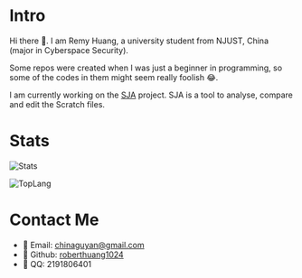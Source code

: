 # Intro 

Hi there 👋. I am Remy Huang, a university student from NJUST, China (major in Cyberspace Security).

Some repos were created when I was just a beginner in programming, so some of the codes in them might seem really foolish 😂.

I am currently working on the [SJA](https://github.com/roberthuang1024/sja-v3) project. SJA is a tool to analyse, compare and edit the Scratch files.

# Stats
![Stats](https://github-readme-stats.vercel.app/api?username=remyhuang03&show_icons=true&count_private=true)

![TopLang](https://github-readme-stats.vercel.app/api/top-langs?username=remyhuang03&show_icons=true&layout=compact)


# Contact Me
- 📧 Email: [chinaguyan@gmail.com](mailto:chinaguyan@gmail.com)
- 🐙 Github: [roberthuang1024](https://github.com/roberthuang1024)
- 🐧 QQ: 2191806401
